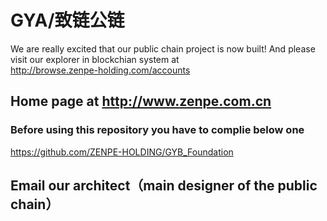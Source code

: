# GYA/致链公链
We are really excited that our public chain project is now built! 
And please visit our explorer in blockchian system at       
http://browse.zenpe-holding.com/accounts


## Home page at http://www.zenpe.com.cn




### Before using this repository you have to complie below one 
https://github.com/ZENPE-HOLDING/GYB_Foundation 





## Email our architect（main designer of the public chain）
